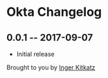 # Okta Changelog

## 0.0.1 -- 2017-09-07

* Initial release

Brought to you by [Inger Kitkatz](instrument.com)
